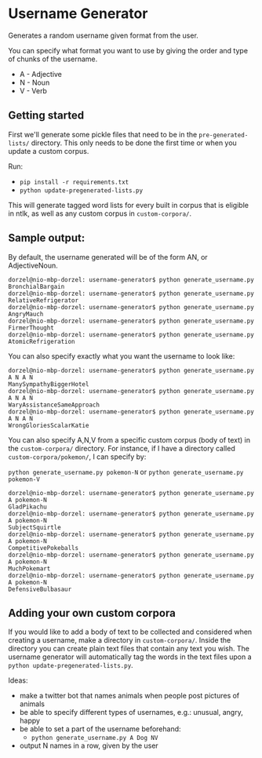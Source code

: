 Username Generator
=================

Generates a random username given format from the user.

You can specify what format you want to use by giving the order and type
of chunks of the username.

- A - Adjective
- N - Noun
- V - Verb

## Getting started

First we'll generate some pickle files that need to be in the
`pre-generated-lists/` directory. This only needs to be done the first
time or when you update a custom corpus.

Run:

- `pip install -r requirements.txt`
- `python update-pregenerated-lists.py`

This will generate tagged word lists for every built in corpus that is eligible in ntlk,
as well as any custom corpus in `custom-corpora/`.



## Sample output:

By default, the username generated will be of the form AN, or AdjectiveNoun.

```
dorzel@nio-mbp-dorzel: username-generator$ python generate_username.py
BronchialBargain
dorzel@nio-mbp-dorzel: username-generator$ python generate_username.py
RelativeRefrigerator
dorzel@nio-mbp-dorzel: username-generator$ python generate_username.py
AngryMauch
dorzel@nio-mbp-dorzel: username-generator$ python generate_username.py
FirmerThought
dorzel@nio-mbp-dorzel: username-generator$ python generate_username.py
AtomicRefrigeration
```

You can also specify exactly what you want the username to look like:

```
dorzel@nio-mbp-dorzel: username-generator$ python generate_username.py A N A N
ManySympathyBiggerHotel
dorzel@nio-mbp-dorzel: username-generator$ python generate_username.py A N A N
WaryAssistanceSameApproach
dorzel@nio-mbp-dorzel: username-generator$ python generate_username.py A N A N
WrongGloriesScalarKatie
```

You can also specify A,N,V from a specific custom corpus (body of text)
in the `custom-corpora/` directory. For instance, if I have a directory
called `custom-corpora/pokemon/`, I can specify by:

`python generate_username.py pokemon-N`
or
`python generate_username.py pokemon-V`

```
dorzel@nio-mbp-dorzel: username-generator$ python generate_username.py A pokemon-N
GladPikachu
dorzel@nio-mbp-dorzel: username-generator$ python generate_username.py A pokemon-N
SubjectSquirtle
dorzel@nio-mbp-dorzel: username-generator$ python generate_username.py A pokemon-N
CompetitivePokeballs
dorzel@nio-mbp-dorzel: username-generator$ python generate_username.py A pokemon-N
MuchPokemart
dorzel@nio-mbp-dorzel: username-generator$ python generate_username.py A pokemon-N
DefensiveBulbasaur
```

## Adding your own custom corpora

If you would like to add a body of text to be collected and considered when creating a username,
make a directory in `custom-corpora/`. Inside the directory you can create plain text files
that contain any text you wish. The username generator will automatically tag the words in the
text files upon a `python update-pregenerated-lists.py`.


Ideas:

- make a twitter bot that names animals when people post pictures of animals
- be able to specify different types of usernames, e.g.: unusual, angry, happy
- be able to set a part of the username beforehand:
    - `python generate_username.py A Dog NV`
- output N names in a row, given by the user